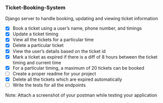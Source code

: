 ### Ticket-Booking-System
Django server to handle booking, updating and viewing ticket information

- [x] Book a ticket using a user’s name, phone number, and timings
- [x] Update a ticket timing
- [x] View all the tickets for a particular time
- [x] Delete a particular ticket
- [x] View the user’s details based on the ticket id
- [x] Mark a ticket as expired if there is a diff of 8 hours between the ticket timing and current time
- [x] For a particular timing, a maximum of 20 tickets can be booked
- [ ] Create a proper readme for your project
- [x] Delete all the tickets which are expired automatically
- [ ] Write the tests for all the endpoints

Note: Attach a screenshot of your postman while testing your application
